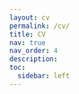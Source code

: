 ```yaml
---
layout: cv
permalink: /cv/
title: CV
nav: true
nav_order: 4
description:
toc:
  sidebar: left
---
```

